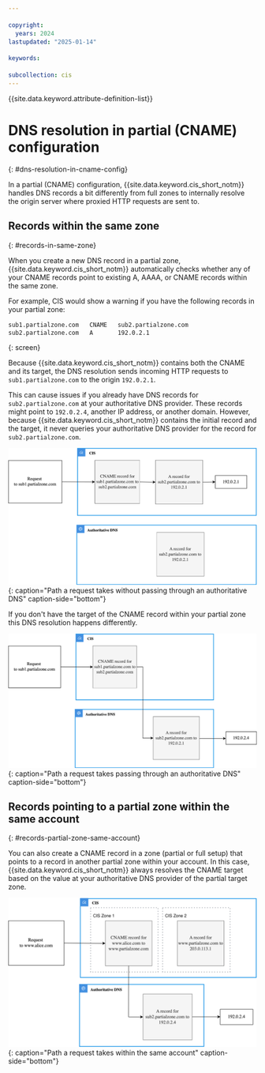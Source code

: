 ```yaml
---

copyright:
  years: 2024
lastupdated: "2025-01-14"

keywords:

subcollection: cis
---
```


{{site.data.keyword.attribute-definition-list}}

# DNS resolution in partial (CNAME) configuration
{: #dns-resolution-in-cname-config}
 
In a partial (CNAME) configuration, {{site.data.keyword.cis_short_notm}} handles DNS records a bit differently from full zones to internally resolve the origin server where proxied HTTP requests are sent to.

## Records within the same zone
{: #records-in-same-zone}

When you create a new DNS record in a partial zone, {{site.data.keyword.cis_short_notm}} automatically checks whether any of your CNAME records point to existing A, AAAA, or CNAME records within the same zone.

For example, CIS would show a warning if you have the following records in your partial zone:

```text
sub1.partialzone.com   CNAME   sub2.partialzone.com
sub2.partialzone.com   A       192.0.2.1
```
{: screen}

Because {{site.data.keyword.cis_short_notm}} contains both the CNAME and its target, the DNS resolution sends incoming HTTP requests to `sub1.partialzone.com` to the origin `192.0.2.1`.

This can cause issues if you already have DNS records for `sub2.partialzone.com` at your authoritative DNS provider. These records might point to `192.0.2.4`, another IP address, or another domain. However, because {{site.data.keyword.cis_short_notm}} contains the initial record and the target, it never queries your authoritative DNS provider for the record for `sub2.partialzone.com`.

![Path without authoritative dns](images/dns-resolution1.svg "DNS request path no authoritative dns"){: caption="Path a request takes without passing through an authoritative DNS" caption-side="bottom"}

If you don't have the target of the CNAME record within your partial zone this DNS resolution happens differently.

![Path with authoritative dns](images/dns-resolution2.svg "DNS request path with authoritative dns"){: caption="Path a request takes passing through an authoritative DNS" caption-side="bottom"}

## Records pointing to a partial zone within the same account
{: #records-partial-zone-same-account}

You can also create a CNAME record in a zone (partial or full setup) that points to a record in another partial zone within your account. In this case, {{site.data.keyword.cis_short_notm}} always resolves the CNAME target based on the value at your authoritative DNS provider of the partial target zone.

![Path within same account](images/dns-resolution3.svg "DNS request path within the same account"){: caption="Path a request takes within the same account" caption-side="bottom"}
